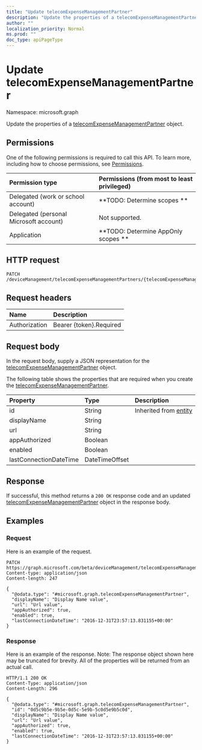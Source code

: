 ```yaml
---
title: "Update telecomExpenseManagementPartner"
description: "Update the properties of a telecomExpenseManagementPartner object."
author: ""
localization_priority: Normal
ms.prod: ""
doc_type: apiPageType
---
```


# Update telecomExpenseManagementPartner

Namespace: microsoft.graph

Update the properties of a [telecomExpenseManagementPartner](../resources/telecomexpensemanagementpartner.md) object.

## Permissions
One of the following permissions is required to call this API. To learn more, including how to choose permissions, see [Permissions](/concepts/permissions-reference.md).

|Permission type|Permissions (from most to least privileged)|
|:---|:---|
|Delegated (work or school account)|**TODO: Determine scopes **|
|Delegated (personal Microsoft account)|Not supported.|
|Application|**TODO: Determine AppOnly scopes **|

## HTTP request
<!-- {
  "blockType": "ignored"
}
-->
``` http
PATCH /deviceManagement/telecomExpenseManagementPartners/{telecomExpenseManagementPartnerId}
```

## Request headers
|Name|Description|
|:---|:---|
|Authorization|Bearer {token}.Required|

## Request body
In the request body, supply a JSON representation for the [telecomExpenseManagementPartner](../resources/telecomexpensemanagementpartner.md) object.

The following table shows the properties that are required when you create the [telecomExpenseManagementPartner](../resources/telecomexpensemanagementpartner.md).

|Property|Type|Description|
|:---|:---|:---|
|id|String| Inherited from [entity](../resources/entity.md)|
|displayName|String||
|url|String||
|appAuthorized|Boolean||
|enabled|Boolean||
|lastConnectionDateTime|DateTimeOffset||



## Response
If successful, this method returns a `200 OK` response code and an updated [telecomExpenseManagementPartner](../resources/telecomexpensemanagementpartner.md) object in the response body.

## Examples

### Request
Here is an example of the request.
<!-- {
  "blockType": "request",
  "name": "update_telecomexpensemanagementpartner"
}
-->
``` http
PATCH https://graph.microsoft.com/beta/deviceManagement/telecomExpenseManagementPartners/{telecomExpenseManagementPartnerId}
Content-type: application/json
Content-length: 247

{
  "@odata.type": "#microsoft.graph.telecomExpenseManagementPartner",
  "displayName": "Display Name value",
  "url": "Url value",
  "appAuthorized": true,
  "enabled": true,
  "lastConnectionDateTime": "2016-12-31T23:57:13.831155+00:00"
}
```

### Response
Here is an example of the response. Note: The response object shown here may be truncated for brevity. All of the properties will be returned from an actual call.
<!-- {
  "blockType": "response",
  "truncated": true
}
-->
``` http
HTTP/1.1 200 OK
Content-Type: application/json
Content-Length: 296

{
  "@odata.type": "#microsoft.graph.telecomExpenseManagementPartner",
  "id": "0d5c9b5e-9b5e-0d5c-5e9b-5c0d5e9b5c0d",
  "displayName": "Display Name value",
  "url": "Url value",
  "appAuthorized": true,
  "enabled": true,
  "lastConnectionDateTime": "2016-12-31T23:57:13.831155+00:00"
}
```

